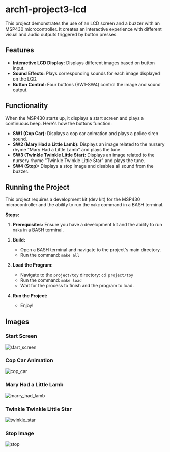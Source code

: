 # arch1-project3-lcd

This project demonstrates the use of an LCD screen and a buzzer with an MSP430 microcontroller. It creates an interactive experience with different visual and audio outputs triggered by button presses.

## Features

* **Interactive LCD Display:** Displays different images based on button input.
* **Sound Effects:** Plays corresponding sounds for each image displayed on the LCD.
* **Button Control:** Four buttons (SW1-SW4) control the image and sound output.

## Functionality

When the MSP430 starts up, it displays a start screen and plays a continuous beep.  Here's how the buttons function:

* **SW1 (Cop Car):** Displays a cop car animation and plays a police siren sound.
* **SW2 (Mary Had a Little Lamb):** Displays an image related to the nursery rhyme "Mary Had a Little Lamb" and plays the tune. 
* **SW3 (Twinkle Twinkle Little Star):** Displays an image related to the nursery rhyme "Twinkle Twinkle Little Star" and plays the tune.
* **SW4 (Stop):** Displays a stop image and disables all sound from the buzzer.

## Running the Project

This project requires a development kit (dev kit) for the MSP430 microcontroller and the ability to run the `make` command in a BASH terminal.

**Steps:**

1. **Prerequisites:** Ensure you have a development kit and the ability to run `make` in a BASH terminal.

2. **Build:**
   - Open a BASH terminal and navigate to the project's main directory.
   - Run the command: `make all`

3. **Load the Program:**
   - Navigate to the `project/toy` directory: `cd project/toy`
   - Run the command: `make load`
   - Wait for the process to finish and the program to load.

4. **Run the Project:**
   - Enjoy!

## Images 

### Start Screen
![start_screen](https://github.com/user-attachments/assets/05fbcf8f-9b26-410f-b426-0427f76ba1f1)

### Cop Car Animation
![cop_car](https://github.com/user-attachments/assets/a3492044-2660-4e4f-a727-d13d37897126)

### Mary Had a Little Lamb
![marry_had_lamb](https://github.com/user-attachments/assets/e0f387c6-c6f4-4d34-8cc6-56fa576c38d0)

### Twinkle Twinkle Little Star
![twinkle_star](https://github.com/user-attachments/assets/b73c1ded-be05-43da-87b9-c6a51c493882)

### Stop Image
![stop](https://github.com/user-attachments/assets/f14bc4bd-c90b-4df5-97cb-a627d009a91f)
